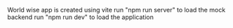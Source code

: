 World wise app is created using vite
 run "npm run server" to load the mock backend
run "npm run dev" to load the application
